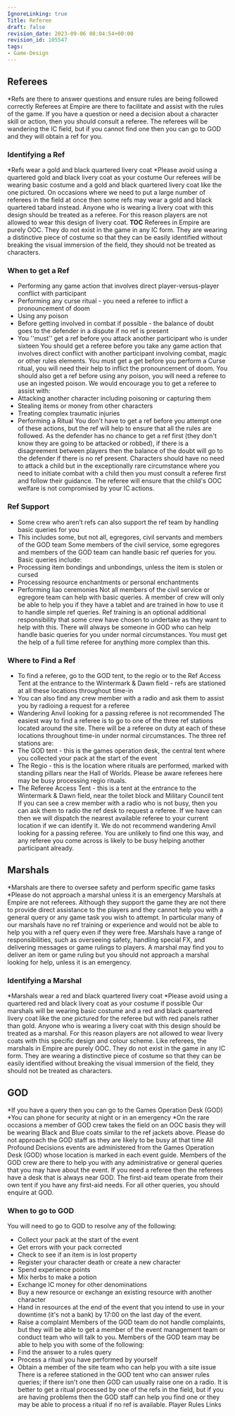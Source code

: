 ```yaml
---
IgnoreLinking: true
Title: Referee
draft: false
revision_date: 2023-09-06 08:04:54+00:00
revision_id: 105547
tags:
- Game-Design
---
```


## Referees
*Refs are there to answer questions and ensure rules are being followed correctly
Referees at Empire are there to facilitate and assist with the rules of the game. If you have a question or need a decision about a character skill or action, then you should consult a referee. The referees will be wandering the IC field, but if you cannot find one then you can go to GOD and they will obtain a ref for you.
### Identifying a Ref
*Refs wear a gold and black quartered livery coat
*Please avoid using a quartered gold and black livery coat as your costume
Our referees will be wearing basic costume and a gold and black quartered livery coat like the one pictured. On occasions where we need to put a large number of referees in the field at once then some refs may wear a gold and black quartered tabard instead. Anyone who is wearing a livery coat with this design should be treated as a referee. For this reason players are not allowed to wear this design of livery coat.
__TOC__
Referees in Empire are purely OOC. They do not exist in the game in any IC form. They are wearing a distinctive piece of costume so that they can be easily identified without breaking the visual immersion of the field, they should not be treated as characters.
### When to get a Ref
* Performing any game action that involves direct player-versus-player conflict with participant
* Performing any curse ritual - you need a referee to inflict a pronouncement of doom
* Using any poison
* Before getting involved in combat if possible - the balance of doubt goes to the defender in a dispute if no ref is present
* You ''must'' get a ref before you attack another participant who is under sixteen
You should get a referee before you take any game action that involves direct conflict with another participant involving combat, magic or other rules elements. You must get a get before you perform a Curse ritual, you will need their help to inflict the pronouncement of doom. You should also get a ref before using any poison, you will need a referee to use an ingested poison.
We would encourage you to get a referee to assist with:
* Attacking another character including poisoning or capturing them
* Stealing items or money from other characters
* Treating complex traumatic injuries
* Performing a Ritual
You don't have to get a ref before you attempt one of these actions, but the ref will help to ensure that all the rules are followed. As the defender has no chance to get a ref first (they don't know they are going to be attacked or robbed), if there is a disagreement between players then the balance of the doubt will go to the defender if there is no ref present.
Characters should have no need to attack a child but in the exceptionally rare circumstance where you need to initiate combat with a child then you must consult a referee first and follow their guidance. The referee will ensure that the child's OOC welfare is not compromised by your IC actions.
### Ref Support
* Some crew who aren’t refs can also support the ref team by handling basic queries for you
* This includes some, but not all, egregores, civil servants and members of the GOD team
Some members of the civil service, some egregores and members of the GOD team can handle basic ref queries for you. Basic queries include:
* Processing item bondings and unbondings, unless the item is stolen or cursed
* Processing resource enchantments or personal enchantments
* Performing liao ceremonies
Not all members of the civil service or egregore team can help with basic queries. A member of crew will only be able to help you if they have a tablet and are trained in how to use it to handle simple ref queries. Ref training is an optional additional responsibility that some crew have chosen to undertake as they want to help with this. There will always be someone in GOD who can help handle basic queries for you under normal circumstances.
You must get the help of a full time referee for anything more complex than this.
### Where to Find a Ref
* To find a referee, go to the GOD tent, to the regio or to the Ref Access Tent at the entrance to the Wintermark & Dawn field - refs are stationed at all these locations throughout time-in
* You can also find any crew member with a radio and ask them to assist you by radioing a request for a referee
* Wandering Anvil looking for a passing referee is not recommended
The easiest way to find a referee is to go to one of the three ref stations located around the site. There will be a referee on duty at each of these locations throughout time-in under normal circumstances. The three ref stations are:
* The GOD tent - this is the games operation desk, the central tent where you collected your pack at the start of the event
* The Regio - this is the location where rituals are performed, marked with standing pillars near the Hall of Worlds. Please be aware referees here may be busy processing regio rituals.
* The Referee Access Tent - this is a tent at the entrance to the Wintermark & Dawn field, near the toilet block and Military Council tent
If you can see a crew member with a radio who is not busy, then you can ask them to radio the ref desk to request a referee. If we have can then we will dispatch the nearest available referee to your current location if we can identify it.
We do not recommend wandering Anvil looking for a passing referee. You are unlikely to find one this way, and any referee you come across is likely to be busy helping another participant already.
## Marshals
*Marshals are there to oversee safety and perform specific game tasks
*Please do not approach a marshal unless it is an emergency
Marshals at Empire are not referees. Although they support the game they are not there to provide direct assistance to the players and they cannot help you with a general query or any game task you wish to attempt. In particular many of our marshals have no ref training or experience and would not be able to help you with a ref query even if they were free.
Marshals have a range of responsibilities, such as overseeing safety, handling special FX, and delivering messages or game rulings to players. A marshal may find you to deliver an item or game ruling but you should not approach a marshal looking for help, unless it is an emergency.
### Identifying a Marshal
*Marshals wear a red and black quartered livery coat
*Please avoid using a quartered red and black livery coat as your costume if possible
Our marshals will be wearing basic costume and a red and black quartered livery coat like the one pictured for the referee but with red panels rather than gold. Anyone who is wearing a livery coat with this design should be treated as a marshal. For this reason players are not allowed to wear livery coats with this specific design and colour scheme.
Like referees, the marshals in Empire are purely OOC. They do not exist in the game in any IC form. They are wearing a distinctive piece of costume so that they can be easily identified without breaking the visual immersion of the field, they should not be treated as characters.
## GOD
*If you have a query then you can go to the Games Operation Desk (GOD)
*You can phone for security at night or in an emergency
*On the rare occasions a member of GOD crew takes the field on an OOC basis they will be wearing Black and Blue coats similar to the ref jackets above. Please do not approach the GOD staff as they are likely to be busy at that time
All Profound Decisions events are administered from the Games Operation Desk (GOD) whose location is marked in each event guide. Members of the GOD crew are there to help you with any administrative or general queries that you may have about the event.
If you need a referee then the referees have a desk that is always near GOD. The first-aid team operate from their own tent if you have any first-aid needs. For all other queries, you should enquire at GOD.
### When to go to GOD
You will need to go to GOD to resolve any of the following:
* Collect your pack at the start of the event
* Get errors with your pack corrected
* Check to see if an item is in lost property
* Register your character death or create a new character
* Spend experience points
* Mix herbs to make a potion
* Exchange IC money for other denominations
* Buy a new resource or exchange an existing resource with another character
* Hand in resources at the end of the event that you intend to use in your downtime (it's not a bank) by 17:00 on the last day of the event.
* Raise a complaint
Members of the GOD team do not handle complaints, but they will be able to get a member of the event management team or conduct team who will talk to you.
Members of the GOD team may be able to help you with some of the following:
* Find the answer to a rules query
* Process a ritual you have performed by yourself
* Obtain a member of the site team who can help you with a site issue
There is a referee stationed in the GOD tent who can answer rules queries; if there isn't one then GOD can usually raise one on a radio. It is better to get a ritual processed by one of the refs in the field, but if you are having problems then the GOD staff can help you find one or they may be able to process a ritual if no ref is available.
Player Rules Links